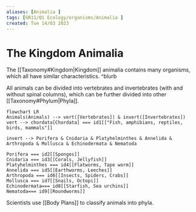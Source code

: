 ```yaml
---
aliases: [Animalia ]
tags: [GR11/Q1 Ecology/organisms/Animalia ]
created: Tue 14/03 2023
---
```

# The Kingdom Animalia
The [[Taxonomy#Kingdom|Kingdom]] animalia contains many organisms, which all have similar characteristics.  ^blurb

All animals can be divided into vertebrates and invertebrates (with and without spinal columns), which can be further divided into other [[Taxonomy#Phylum|Phyla]]. 

```mermaid
flowchart LR
Animals(Animals) --> vert([Vertebrates]) & invert([Invertebrates])
vert --> chordata[Chordata] === id1[["Fish, amphibians, reptiles, birds, mammals"]]

invert --> Porifera & Cnidaria & Platyhelminthes & Annelida & Arthropoda & Mollusca & Echinodermata & Nematoda

Porifera === id2[[Sponges]]
Cnidaria === id3[[Corals, Jellyfish]]
Platyhelminthes === id4[[Flatworms, Tape worm]]
Annelida === id5[[Earthworms, Leeches]]
Arthropoda === id6[[Insects, Spiders, Crabs]]
Mollusca === id7[[Snails, Octopi]]
Echinodermata=== id8[[Starfish, Sea urchins]]
Nematoda=== id9[[Roundworms]]
```

Scientists use [[Body Plans]] to classify animals into phyla. 
